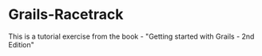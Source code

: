 # Grails-Racetrack

This is a tutorial exercise from the book - "Getting started with Grails - 2nd Edition"
